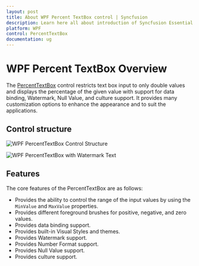 ```yaml
---
layout: post
title: About WPF Percent TextBox control | Syncfusion
description: Learn here all about introduction of Syncfusion Essential Studio WPF Percent TextBox control, its elements and more.
platform: WPF
control: PercentTextBox 
documentation: ug
---
```


# WPF Percent TextBox Overview

The [PercentTextBox](https://www.syncfusion.com/wpf-ui-controls/percent-textbox) control restricts text box input to only double values and displays the percentage of the given value with support for data binding, Watermark, Null Value, and culture support. It provides many customization options to enhance the appearance and to suit the applications.

## Control structure

![WPF PercentTextBox Control Structure](getting-started_images/wpf-percent-textbox.png)

![WPF PercentTextBox with Watermark Text](getting-started_images/wpf-percent-textbox-watermark-text.png)

## Features

The core features of the PercentTextBox are as follows: 

* Provides the ability to control the range of the input values by using the `MinValue` and `MaxValue` properties.
* Provides different foreground brushes for positive, negative, and zero values.
* Provides data binding support.
* Provides built-in Visual Styles and themes.
* Provides Watermark support.
* Provides Number Format support. 
* Provides Null Value support.
* Provides culture support.
